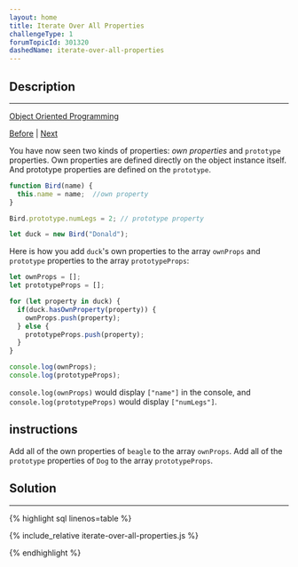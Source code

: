 ```yaml
---
layout: home
title: Iterate Over All Properties
challengeType: 1
forumTopicId: 301320
dashedName: iterate-over-all-properties
---
```


<div class="row">
<div class="columnStmt" markdown="1">

## Description
------

[Object Oriented Programming](../object-oriented-programming/README.md)

[Before](./use-prototype-properties-to-reduce-duplicate-code.md)  | [Next](./understand-the-constructor-property.md) 

You have now seen two kinds of properties: <dfn>own properties</dfn> and `prototype` properties. Own properties are defined directly on the object instance itself. And prototype properties are defined on the `prototype`.

```js
function Bird(name) {
  this.name = name;  //own property
}

Bird.prototype.numLegs = 2; // prototype property

let duck = new Bird("Donald");
```

Here is how you add `duck`'s own properties to the array `ownProps` and `prototype` properties to the array `prototypeProps`:

```js
let ownProps = [];
let prototypeProps = [];

for (let property in duck) {
  if(duck.hasOwnProperty(property)) {
    ownProps.push(property);
  } else {
    prototypeProps.push(property);
  }
}

console.log(ownProps);
console.log(prototypeProps);
```

`console.log(ownProps)` would display `["name"]` in the console, and `console.log(prototypeProps)` would display `["numLegs"]`.

##  instructions 

Add all of the own properties of `beagle` to the array `ownProps`. Add all of the `prototype` properties of `Dog` to the array `prototypeProps`.

</div>
<div class="columnSol" markdown="1">

## Solution
------

{% highlight sql linenos=table %}

{% include_relative iterate-over-all-properties.js %}

{% endhighlight %}

</div>
</div>


